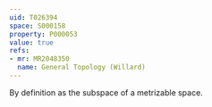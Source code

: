 ```yaml
---
uid: T026394
space: S000158
property: P000053
value: true
refs:
- mr: MR2048350
  name: General Topology (Willard)
---
```


By definition as the subspace of a metrizable space.
